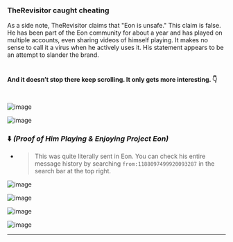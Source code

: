 ### TheRevisitor caught cheating
As a side note, TheRevisitor claims that "Eon is unsafe." This claim is false. He has been part of the Eon community for about a year and has played on multiple accounts, even sharing videos of himself playing. It makes no sense to call it a virus when he actively uses it. His statement appears to be an attempt to slander the brand.
#
 **And it doesn’t stop there keep scrolling. It only gets more interesting. 👇**
#
![image](https://github.com/user-attachments/assets/e371dfa1-c485-499c-beea-bc94f80c25ee)

![image](https://github.com/user-attachments/assets/184ac6fc-9474-4fab-a8b2-6e0e166c541b)

### ⬇️ *(Proof of Him Playing & Enjoying Project Eon)*
* > This was quite literally sent in Eon. You can check his entire message history by searching `from:1188097499920093287` in the search bar at the top right.

![image](https://github.com/user-attachments/assets/b27ff955-bd73-4b91-83ff-b2e73fc41a5b)

![image](https://github.com/user-attachments/assets/daaf2f6f-1db5-4cfb-94d0-64fce4ef3609)

![image](https://github.com/user-attachments/assets/02e9751f-a15c-4359-b37a-0bea81b2b80e)

![image](https://github.com/user-attachments/assets/b432c3d1-8d8b-4a19-9cb7-6c2c01613727)

---
